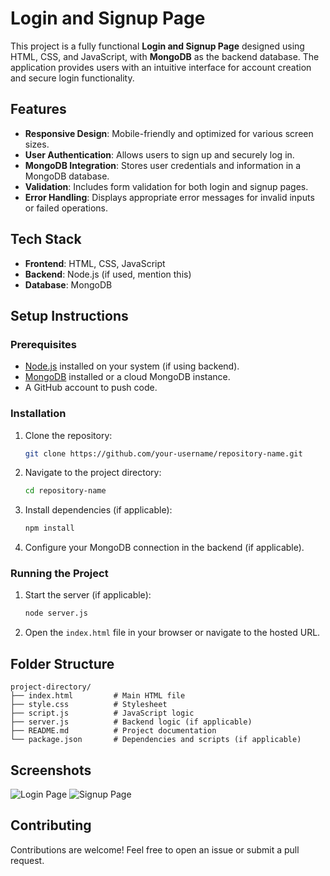 # Login and Signup Page

This project is a fully functional **Login and Signup Page** designed using HTML, CSS, and JavaScript, with **MongoDB** as the backend database. The application provides users with an intuitive interface for account creation and secure login functionality.

## Features

- **Responsive Design**: Mobile-friendly and optimized for various screen sizes.
- **User Authentication**: Allows users to sign up and securely log in.
- **MongoDB Integration**: Stores user credentials and information in a MongoDB database.
- **Validation**: Includes form validation for both login and signup pages.
- **Error Handling**: Displays appropriate error messages for invalid inputs or failed operations.

## Tech Stack

- **Frontend**: HTML, CSS, JavaScript
- **Backend**: Node.js (if used, mention this)
- **Database**: MongoDB

## Setup Instructions

### Prerequisites
- [Node.js](https://nodejs.org/) installed on your system (if using backend).
- [MongoDB](https://www.mongodb.com/) installed or a cloud MongoDB instance.
- A GitHub account to push code.

### Installation
1. Clone the repository:
   ```bash
   git clone https://github.com/your-username/repository-name.git
   ```
2. Navigate to the project directory:
   ```bash
   cd repository-name
   ```
3. Install dependencies (if applicable):
   ```bash
   npm install
   ```
4. Configure your MongoDB connection in the backend (if applicable).

### Running the Project
1. Start the server (if applicable):
   ```bash
   node server.js
   ```
2. Open the `index.html` file in your browser or navigate to the hosted URL.

## Folder Structure
```
project-directory/
├── index.html         # Main HTML file
├── style.css          # Stylesheet
├── script.js          # JavaScript logic
├── server.js          # Backend logic (if applicable)
├── README.md          # Project documentation
└── package.json       # Dependencies and scripts (if applicable)
```

## Screenshots
![Login Page](path/to/login-page-screenshot.png)
![Signup Page](path/to/signup-page-screenshot.png)

## Contributing
Contributions are welcome! Feel free to open an issue or submit a pull request.
